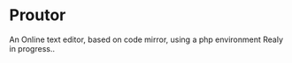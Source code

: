 Proutor
=======
An Online text editor, based on code mirror, using a php environment
Realy in progress..
